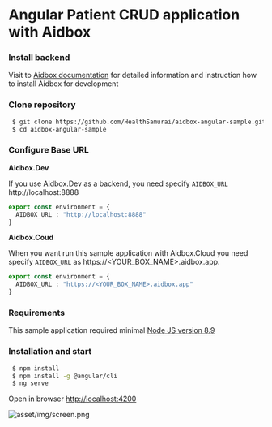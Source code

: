 # Angular Patient CRUD application with Aidbox


### Install backend

Visit to [Aidbox
documentation](https://docs.aidbox.app/installation/setup-aidbox.dev) for
detailed information and instruction how to install Aidbox for development

### Clone repository

``` bash
 $ git clone https://github.com/HealthSamurai/aidbox-angular-sample.git
 $ cd aidbox-angular-sample

```

###  Configure Base URL

__Aidbox.Dev__

If you use Aidbox.Dev as a backend, you need specify `AIDBOX_URL` http://localhost:8888

``` typescript
export const environment = {
  AIDBOX_URL : "http://localhost:8888"
}
```

__Aidbox.Coud__

When you want run this sample application with Aidbox.Cloud you need
specify `AIDBOX_URL` as https://<YOUR_BOX_NAME>.aidbox.app.

``` typescript
export const environment = {
  AIDBOX_URL : "https://<YOUR_BOX_NAME>.aidbox.app"
}
```

### Requirements

This sample application required minimal [Node JS version 8.9](https://nodejs.org/en/)


### Installation and start

``` bash
 $ npm install
 $ npm install -g @angular/cli 
 $ ng serve

```

Open in browser [http://localhost:4200](http://localhost:4200)

![asset/img/screen.png](https://github.com/HealthSamurai/Aidbox-angular-sample/blob/master/src/assets/screen.png)



